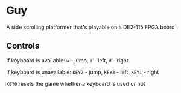 # Guy
A side scrolling platformer that's playable on a DE2-115 FPGA board

## Controls
If keyboard is available: `w` - jump, `a` - left, `d` - right

If keyboard is unavailable: `KEY2` - jump, `KEY3` - left, `KEY1` - right

`KEY0` resets the game whether a keyboard is used or not
